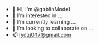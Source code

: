 - 👋 Hi, I’m @goblinModeL
- 👀 I’m interested in ...
- 🌱 I’m currently learning ...
- 💞️ I’m looking to collaborate on ...
- 📫  lydzj047@gmail.com

<!---
goblinModeL/goblinModeL is a ✨ special ✨ repository because its `README.md` (this file) appears on your GitHub profile.
You can click the Preview link to take a look at your changes.
--->
